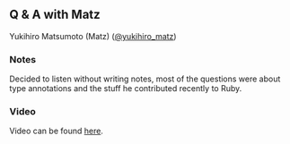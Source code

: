 ## Q & A with Matz

Yukihiro Matsumoto (Matz) ([@yukihiro_matz](https://twitter.com/yukihiro_matz))

### Notes

Decided to listen without writing notes, most of the questions were about type annotations and the stuff he contributed recently to Ruby.

### Video

Video can be found [here](http://confreaks.tv/videos/rubyconf2018-q-a-with-matz).
